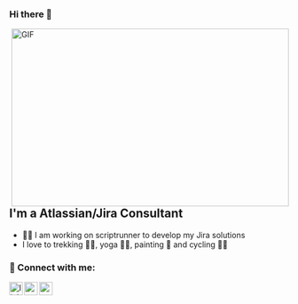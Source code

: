 ### Hi there 👋

<img align="right" alt="GIF" src="https://github.com/abhisheknaiidu/abhisheknaiidu/blob/master/code.gif?raw=true" width="500" height="320" />

## I'm a Atlassian/Jira Consultant
- 👩‍💻 I am working on scriptrunner to develop my Jira solutions
-  I love to trekking 🚶‍♀️, yoga 🧘‍♀️, painting 🎨 and cycling 🚴‍♀️


### 📩 Connect with me:

[<img align="left" alt="linkedin | LinkedIn" width="24px" src="https://raw.githubusercontent.com/peterthehan/peterthehan/master/assets/linkedin.svg" />][linkedin]
[<img align="left" height="24" width="24" src="https://cdn.jsdelivr.net/npm/simple-icons@v4/icons/instagram.svg" />][instagram]
[<img align="left" height="24" width="24" src="https://cdn.jsdelivr.net/npm/simple-icons@v4/icons/gmail.svg" />][gmail]


<br />


[instagram]: https://www.instagram.com/ezgibayindiir
[linkedin]: https://www.linkedin.com/in/ezgi-bay%C4%B1nd%C4%B1r-368a81151/
[gmail]: mailto:ezgibayindiir@gmail.com
<br />
